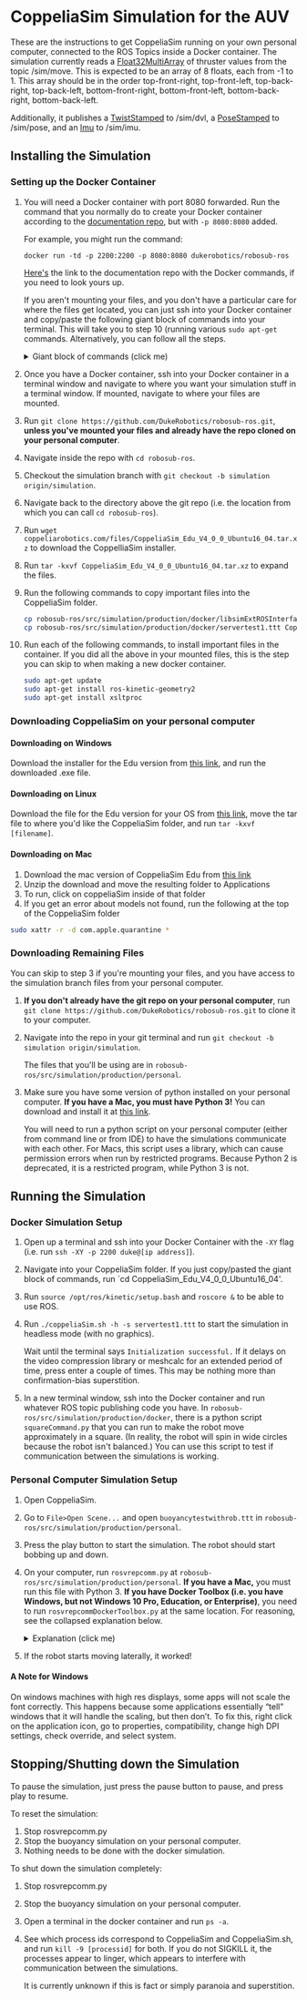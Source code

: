 # CoppeliaSim Simulation for the AUV
These are the instructions to get CoppeliaSim running on your own personal computer, connected to the ROS Topics inside a Docker container. The simulation currently reads a [Float32MultiArray](http://docs.ros.org/melodic/api/std_msgs/html/msg/Float32MultiArray.html) of thruster values from the topic /sim/move. This is expected to be an array of 8 floats, each from -1 to 1. This array should be in the order top-front-right, top-front-left, top-back-right, top-back-left, bottom-front-right, bottom-front-left, bottom-back-right, bottom-back-left.

Additionally, it publishes a [TwistStamped](http://docs.ros.org/melodic/api/geometry_msgs/html/msg/TwistStamped.html) to /sim/dvl, a [PoseStamped](http://docs.ros.org/melodic/api/geometry_msgs/html/msg/PoseStamped.html) to /sim/pose, and an [Imu](http://docs.ros.org/melodic/api/sensor_msgs/html/msg/Imu.html) to /sim/imu.

## Installing the Simulation
### Setting up the Docker Container
1. You will need a Docker container with port 8080 forwarded. Run the command that you normally do to create your Docker container according to the [documentation repo](https://github.com/DukeRobotics/documentation/tree/master/docker), but with `-p 8080:8080` added.
    
    For example, you might run the command:

    `docker run -td -p 2200:2200 -p 8080:8080 dukerobotics/robosub-ros`
    
    [Here's](https://github.com/DukeRobotics/documentation/tree/master/docker) the link to the documentation repo with the Docker commands, if you need to look yours up.
    
    If you aren't mounting your files, and you don't have a particular care for where the files get located, you can just ssh into your Docker container and copy/paste the following giant block of commands into your terminal. This will take you to step 10 (running various `sudo apt-get` commands. Alternatively, you can follow all the steps.
    
    <details>
        <summary>Giant block of commands (click me)</summary><p>      
    
        
        git clone https://github.com/DukeRobotics/robosub-ros.git
        cd robosub-ros
        git checkout -b simulation origin/simulation
        cd ..
        wget coppeliarobotics.com/files/CoppeliaSim_Edu_V4_0_0_Ubuntu16_04.tar.xz
        tar -kxvf CoppeliaSim_Edu_V4_0_0_Ubuntu16_04.tar.xz
        cp robosub-ros/src/simulation/production/docker/libsimExtROSInterface.so CoppeliaSim_Edu_V4_0_0_Ubuntu16_04
        cp robosub-ros/src/simulation/production/docker/servertest1.ttt CoppeliaSim_Edu_V4_0_0_Ubuntu16_04
        ls
         
    </p></details>
        
2. Once you have a Docker container, ssh into your Docker container in a terminal window and navigate to where you want your simulation stuff in a terminal window. If mounted, navigate to where your files are mounted.
3. Run `git clone https://github.com/DukeRobotics/robosub-ros.git`, **unless you've mounted your files and already have the repo cloned on your personal computer**.
4. Navigate inside the repo with `cd robosub-ros`.
5. Checkout the simulation branch with `git checkout -b simulation origin/simulation`.
6. Navigate back to the directory above the git repo (i.e. the location from which you can call `cd robosub-ros`).
7. Run `wget coppeliarobotics.com/files/CoppeliaSim_Edu_V4_0_0_Ubuntu16_04.tar.xz` to download the CoppelliaSim installer.
8. Run `tar -kxvf CoppeliaSim_Edu_V4_0_0_Ubuntu16_04.tar.xz` to expand the files.
9. Run the following commands to copy important files into the CoppeliaSim folder.
    ```bash
    cp robosub-ros/src/simulation/production/docker/libsimExtROSInterface.so CoppeliaSim_Edu_V4_0_0_Ubuntu16_04
    cp robosub-ros/src/simulation/production/docker/servertest1.ttt CoppeliaSim_Edu_V4_0_0_Ubuntu16_04
    ```
10. Run each of the following commands, to install important files in the container. If you did all the above in your mounted files, this is the step you can skip to when making a new docker container.
    ```bash
    sudo apt-get update
    sudo apt-get install ros-kinetic-geometry2
    sudo apt-get install xsltproc
    ```

### Downloading CoppeliaSim on your personal computer
#### Downloading on Windows
Download the installer for the Edu version from [this link](http://coppeliarobotics.com/winVersions), and run the downloaded .exe file.

#### Downloading on Linux
Download the file for the Edu version for your OS from [this link](http://coppeliarobotics.com/ubuntuVersions), move the tar file to where you'd like the CoppeliaSim folder, and run `tar -kxvf [filename]`.

#### Downloading on Mac
1. Download the mac version of CoppeliaSim Edu from [this link](http://coppeliarobotics.com/downloads)
2. Unzip the download and move the resulting folder to Applications
3. To run, click on coppeliaSim inside of that folder
4. If you get an error about models not found, run the following at the top of the CoppeliaSim folder
```bash
sudo xattr -r -d com.apple.quarantine *
```

### Downloading Remaining Files
You can skip to step 3 if you're mounting your files, and you have access to the simulation branch files from your personal computer.

1. **If you don't already have the git repo on your personal computer**, run `git clone https://github.com/DukeRobotics/robosub-ros.git` to clone it to your computer.
2. Navigate into the repo in your git terminal and run `git checkout -b simulation origin/simulation`.

    The files that you'll be using are in `robosub-ros/src/simulation/production/personal`.
3. Make sure you have some version of python installed on your personal computer. **If you have a Mac, you must have Python 3!** You can download and install it at [this link](https://www.python.org/downloads/release/python-381/).

    You will need to run a python script on your personal computer (either from command line or from IDE) to have the simulations communicate with each other. For Macs, this script uses a library, which can cause permission errors when run by restricted programs. Because Python 2 is deprecated, it is a restricted program, while Python 3 is not.

## Running the Simulation
### Docker Simulation Setup
1. Open up a terminal and ssh into your Docker Container with the `-XY` flag (i.e. run `ssh -XY -p 2200 duke@[ip address]`).
2. Navigate into your CoppeliaSim folder. If you just copy/pasted the giant block of commands, run `cd CoppeliaSim_Edu_V4_0_0_Ubuntu16_04'.
3. Run `source /opt/ros/kinetic/setup.bash` and `roscore &` to be able to use ROS.
4. Run `./coppeliaSim.sh -h -s servertest1.ttt` to start the simulation in headless mode (with no graphics).

    Wait until the terminal says `Initialization successful.` If it delays on the video compression library or meshcalc for an extended period of time, press enter a couple of times. This may be nothing more than confirmation-bias superstition.
5. In a new terminal window, ssh into the Docker container and run whatever ROS topic publishing code you have. In `robosub-ros/src/simulation/production/docker`, there is a python script `squareCommand.py` that you can run to make the robot move approximately in a square. (In reality, the robot will spin in wide circles because the robot isn't balanced.) You can use this script to test if communication between the simulations is working.

### Personal Computer Simulation Setup
1. Open CoppeliaSim.
2. Go to `File>Open Scene...` and open `buoyancytestwithrob.ttt` in `robosub-ros/src/simulation/production/personal`.
3. Press the play button to start the simulation. The robot should start bobbing up and down.
4. On your computer, run `rosvrepcomm.py` at `robosub-ros/src/simulation/production/personal`. **If you have a Mac,** you must run this file with Python 3. **If you have Docker Toolbox (i.e. you have Windows, but not Windows 10 Pro, Education, or Enterprise)**, you need to run `rosvrepcommDockerToolbox.py` at the same location. For reasoning, see the collapsed explanation below.
    <details>
        <summary>Explanation (click me)</summary>        
        The reason for this is that Docker Toolbox handles the containers, and more specifically, their IP addresses, differently, requiring a different IP address. `192.168.99.100` is the default output of `docker-machine ip`, which is why it is used. If the simulation fails to connect, run `docker-machine ip` to see if the output is the IP address above.        
    </details>

5. If the robot starts moving laterally, it worked!

#### A Note for Windows
On windows machines with high res displays, some apps will not scale the font correctly. This happens because some applications essentially “tell” windows that it will handle the scaling, but then don’t. To fix this, right click on the application icon, go to properties, compatibility, change high DPI settings, check override, and select system.

## Stopping/Shutting down the Simulation
To pause the simulation, just press the pause button to pause, and press play to resume.

To reset the simulation:
1. Stop rosvrepcomm.py
2. Stop the buoyancy simulation on your personal computer. 
3. Nothing needs to be done with the docker simulation.

To shut down the simulation completely:
1. Stop rosvrepcomm.py
2. Stop the buoyancy simulation on your personal computer.
3. Open a terminal in the docker container and run `ps -a`.
4. See which process ids correspond to CoppeliaSim and CoppeliaSim.sh, and run `kill -9 [processid]` for both. If you do not SIGKILL it, the processes appear to linger, which appears to interfere with communication between the simulations.
    
    It is currently unknown if this is fact or simply paranoia and superstition.
